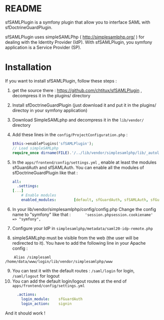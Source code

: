 README
================================
sfSAMLPlugin is a symfony plugin that allow you to interface SAML with sfDoctrineGuardPlugin.

sfSAMLPlugin uses simpleSAMLPhp ( http://simplesamlphp.org/ ) for dealing with the Identity Provider (IdP).
With sfSAMLPlugin, you symfony application is a Service Provider (SP).


Installation
================================

If you want to install sfSAMLPlugin, follow these steps :

1. get the source there : https://github.com/chtitux/sfSAMLPlugin , decompress it in the plugins/ directory
2. Install sfDoctrineGuardPlugin (just download it and put it in the plugins/ directoy in your symfony application)
3. Download SimpleSAMLphp and decompress it in the ```lib/vendor/``` directory
4. Add these lines in the ```config/ProjectConfiguration.php``` : 

    ```php
    $this->enablePlugins('sfSAMLPlugin');
    // Load simpleSAMLphp
    require_once dirname(FILE).'/../lib/vendor/simplesamlphp/lib/_autoload.php';
    ```

5. In the ```apps/frontend/config/settings.yml``` , enable at least the modules sfGuardAuth and sfSAMLAuth. You can enable all the modules of
sfDoctrineGuardPlugin like that : 
    ```yaml
    all:
      .settings:
    [...]
        # Enable modules
        enabled_modules:        [default, sfGuardAuth, sfSAMLAuth, sfGuardGroup, sfGuardUser, sfGuardPermission]
    ```
6. In your lib/vendor/simplesamlphp/config/config.php Change the config name to "symfony" like that :
```       'session.phpsession.cookiename'  => "symfony", ```
7. Configure your IdP in ```simplesamlphp/metadata/saml20-idp-remote.php```
8. simpleSAMLphp must be visible from the web (the user will be redirected to it). You have to add the following line in your Apache
config :
```
    Alias /simplesaml /home/data/www/login/lib/vendor/simplesamlphp/www
```
9. You can test it with the default routes :
```/saml/login``` for login, ```/saml/logout``` for logout
10. You can add the default login/logout routes at the end of ```apps/frontend/config/settings.yml``` 
    ```yaml
      .actions:
        login_module:    sfGuardAuth
        login_action:    signin
    ```

And it should work !